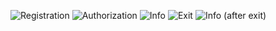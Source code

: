 ![Registration](PROOF%20SCRENSHOTS/registration.png)
![Authorization](PROOF%20SCRENSHOTS/authorization.png)
![Info](PROOF%20SCRENSHOTS/info.png)
![Exit](PROOF%20SCRENSHOTS/exit.png)
![Info (after exit)](PROOF%20SCRENSHOTS/info%20(after%20exit).png)
